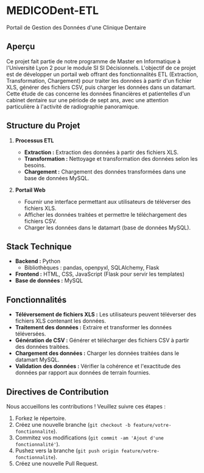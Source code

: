 # MEDICODent-ETL
Portail de Gestion des Données d'une Clinique Dentaire
## Aperçu

Ce projet fait partie de notre programme de Master en Informatique à l'Université Lyon 2 pour le module SI SI Décisionnels. 
L'objectif de ce projet est de développer un portail web offrant des fonctionnalités ETL (Extraction, Transformation, Chargement) pour traiter les données à partir d'un fichier XLS, générer des fichiers CSV, puis charger les données dans un datamart. 
Cette étude de cas concerne les données financières et patientelles d'un cabinet dentaire sur une période de sept ans, avec une attention particulière à l'activité de radiographie panoramique.

## Structure du Projet

1. **Processus ETL**
    - **Extraction :** Extraction des données à partir des fichiers XLS.
    - **Transformation :** Nettoyage et transformation des données selon les besoins.
    - **Chargement :** Chargement des données transformées dans une base de données MySQL.

2. **Portail Web**
    - Fournir une interface permettant aux utilisateurs de téléverser des fichiers XLS.
    - Afficher les données traitées et permettre le téléchargement des fichiers CSV.
    - Charger les données dans le datamart (base de données MySQL).

## Stack Technique

- **Backend :** Python
    - Bibliothèques : pandas, openpyxl, SQLAlchemy, Flask
- **Frontend :** HTML, CSS, JavaScript (Flask pour servir les templates)
- **Base de données :** MySQL

## Fonctionnalités

- **Téléversement de fichiers XLS :** Les utilisateurs peuvent téléverser des fichiers XLS contenant les données.
- **Traitement des données :** Extraire et transformer les données téléversées.
- **Génération de CSV :** Générer et télécharger des fichiers CSV à partir des données traitées.
- **Chargement des données :** Charger les données traitées dans le datamart MySQL.
- **Validation des données :** Vérifier la cohérence et l'exactitude des données par rapport aux données de terrain fournies.

## Directives de Contribution

Nous accueillons les contributions ! Veuillez suivre ces étapes :
1. Forkez le répertoire.
2. Créez une nouvelle branche (`git checkout -b feature/votre-fonctionnalite`).
3. Commitez vos modifications (`git commit -am 'Ajout d'une fonctionnalité'`).
4. Pushez vers la branche (`git push origin feature/votre-fonctionnalite`).
5. Créez une nouvelle Pull Request.
